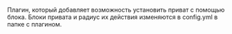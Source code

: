 Плагин, который добавляет возможность установить приват с помощью блока.
Блоки привата и радиус их действия изменяются в config.yml в папке с плагином.
